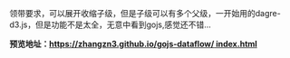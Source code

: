 领带要求，可以展开收缩子级，但是子级可以有多个父级，一开始用的dagre-d3.js，但是功能不是太全，无意中看到gojs,感觉还不错... 
  
**预览地址：[https://zhangzn3.github.io/gojs-dataflow/  index.html](https://zhangzn3.github.io/gojs-dataflow/index.html "点击预览")**
